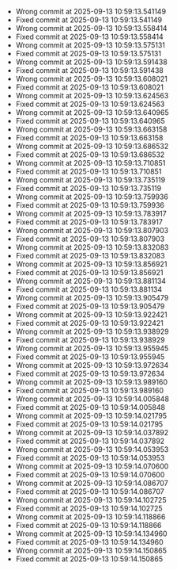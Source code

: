 - Wrong commit at 2025-09-13 10:59:13.541149
- Fixed commit at 2025-09-13 10:59:13.541149
- Wrong commit at 2025-09-13 10:59:13.558414
- Fixed commit at 2025-09-13 10:59:13.558414
- Wrong commit at 2025-09-13 10:59:13.575131
- Fixed commit at 2025-09-13 10:59:13.575131
- Wrong commit at 2025-09-13 10:59:13.591438
- Fixed commit at 2025-09-13 10:59:13.591438
- Wrong commit at 2025-09-13 10:59:13.608021
- Fixed commit at 2025-09-13 10:59:13.608021
- Wrong commit at 2025-09-13 10:59:13.624563
- Fixed commit at 2025-09-13 10:59:13.624563
- Wrong commit at 2025-09-13 10:59:13.640965
- Fixed commit at 2025-09-13 10:59:13.640965
- Wrong commit at 2025-09-13 10:59:13.663158
- Fixed commit at 2025-09-13 10:59:13.663158
- Wrong commit at 2025-09-13 10:59:13.686532
- Fixed commit at 2025-09-13 10:59:13.686532
- Wrong commit at 2025-09-13 10:59:13.710851
- Fixed commit at 2025-09-13 10:59:13.710851
- Wrong commit at 2025-09-13 10:59:13.735119
- Fixed commit at 2025-09-13 10:59:13.735119
- Wrong commit at 2025-09-13 10:59:13.759936
- Fixed commit at 2025-09-13 10:59:13.759936
- Wrong commit at 2025-09-13 10:59:13.783917
- Fixed commit at 2025-09-13 10:59:13.783917
- Wrong commit at 2025-09-13 10:59:13.807903
- Fixed commit at 2025-09-13 10:59:13.807903
- Wrong commit at 2025-09-13 10:59:13.832083
- Fixed commit at 2025-09-13 10:59:13.832083
- Wrong commit at 2025-09-13 10:59:13.856921
- Fixed commit at 2025-09-13 10:59:13.856921
- Wrong commit at 2025-09-13 10:59:13.881134
- Fixed commit at 2025-09-13 10:59:13.881134
- Wrong commit at 2025-09-13 10:59:13.905479
- Fixed commit at 2025-09-13 10:59:13.905479
- Wrong commit at 2025-09-13 10:59:13.922421
- Fixed commit at 2025-09-13 10:59:13.922421
- Wrong commit at 2025-09-13 10:59:13.938929
- Fixed commit at 2025-09-13 10:59:13.938929
- Wrong commit at 2025-09-13 10:59:13.955945
- Fixed commit at 2025-09-13 10:59:13.955945
- Wrong commit at 2025-09-13 10:59:13.972634
- Fixed commit at 2025-09-13 10:59:13.972634
- Wrong commit at 2025-09-13 10:59:13.989160
- Fixed commit at 2025-09-13 10:59:13.989160
- Wrong commit at 2025-09-13 10:59:14.005848
- Fixed commit at 2025-09-13 10:59:14.005848
- Wrong commit at 2025-09-13 10:59:14.021795
- Fixed commit at 2025-09-13 10:59:14.021795
- Wrong commit at 2025-09-13 10:59:14.037892
- Fixed commit at 2025-09-13 10:59:14.037892
- Wrong commit at 2025-09-13 10:59:14.053953
- Fixed commit at 2025-09-13 10:59:14.053953
- Wrong commit at 2025-09-13 10:59:14.070600
- Fixed commit at 2025-09-13 10:59:14.070600
- Wrong commit at 2025-09-13 10:59:14.086707
- Fixed commit at 2025-09-13 10:59:14.086707
- Wrong commit at 2025-09-13 10:59:14.102725
- Fixed commit at 2025-09-13 10:59:14.102725
- Wrong commit at 2025-09-13 10:59:14.118866
- Fixed commit at 2025-09-13 10:59:14.118866
- Wrong commit at 2025-09-13 10:59:14.134960
- Fixed commit at 2025-09-13 10:59:14.134960
- Wrong commit at 2025-09-13 10:59:14.150865
- Fixed commit at 2025-09-13 10:59:14.150865
